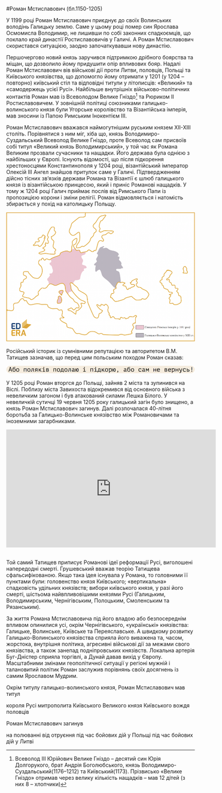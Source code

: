 #Роман Мстиславович (бл.1150-1205)

У 1199 році Роман Мстиславович приєднує до своїх Волинських володінь
Галицьку землю. Саме у цьому році помер син Ярослава Осмомисла
Володимир, не лишивши по собі законних спадкоємців, що поклало край
династії Ростиславовичів у Галичі. А Роман Мстиславович скористався
ситуацією, заодно започаткувавши нову династію.

Першочергово новий князь заручився підтримкою дрібного боярства та
міщан, що дозволило йому придушити опір впливових бояр. Надалі Роман
Мстиславович вів військові дії проти Литви, половців, Польщі та
Київського князівства, що допомогло йому отримати у 1201 (у 1204 –
повторно) київський стіл та відповідні титули у літописців: «Великий» та
«самодержець усієї Русі». Найбільше внутрішніх військово-політичних
контактів Роман мав із Всеволодом Велике Гніздо[^2] та Рюриком ІІ
Ростиславовичем. У зовнішній політиці союзниками галицько-волинського
князя були Угорське королівство та Візантійська імперія, мав зносини із
Папою Римським Інокентієм ІІІ.

Роман Мстиславович вважався наймогутнішим руським князем ХІІ-ХІІІ
століть. Порівнятися з ним міг, хіба що, князь Володимиро-Суздальський
Всеволод Велике Гніздо, проте Всеволод сам присвоїв собі титул «Великий
князь Володимирський», у той час як Романа Великим прозвали сучасники та
нащадки. Його держава була однією з найбільших у Європі. Існують
відомості, що після підкорення хрестоносцями Константинополя у 1204
році, візантійський імператор Олексій ІІІ Ангел знайшов притулок саме у
Галичі. Підтвердженням дійсно тісних зв’язків держави Романа та Візантії
є шлюб галицького князя із візантійською принцесою, який і приніс
Романові нащадків. У тому ж 1204 році Галич приймає послів від Римського
Папи із пропозицією корони і зміни релігії. Роман відмовляється і
натомість збирається у похід на католицьку Польщу.

![image](galych_vs_rome.png)

Російський історик із сумнівними репутацією та авторитетом В.М. Татищев
зазначав, що перед цим польським походом Роман сказав:

![image](leg2.png)

У 1205 році Роман вторгся до Польщі, зайняв 2 міста та зупинився на
Віслі. Поблизу міста Завихоста відокремився від основного війська з
невеличким загоном і був атакований силами Лешка Білого. У невеличкій
сутичці 19 червня 1205 року галицький загін було знищено, а князь Роман
Мстиславович загинув. Далі розпочалася 40-літня боротьба за
Галицько-Волинське князівство між Романовичами та іноземними
загарбниками.

<div class="fluidMedia">
<iframe align="center" width="560" height="315" src="https://www.youtube.com/embed/6TJpUTH9ewo" frameborder="0" allowfullscreen></iframe>
</div>
<div class="popup">
</div>
<br>

Той самий Татищев приписує Романові ідеї реформації Русі, виголошені
напередодні смерті. Грушевський вважав теорію Татищева сфальсифікованою.
Якщо така ідея існувала у Романа, то головними її пунктами були:
головенство князя Київського; «вертикальна» спадковість удільних
князівств; вибори київського князя, у разі його смерті, шістьома
найвпливовішими князями Русі (Галицьким, Володимирським, Чернігівським,
Полоцьким, Смоленським та Рязанським).

За життя Романа Мстиславовича під його владою або безпосереднім впливом
опинилися усі, окрім Чернігівського, «українські» князівства: Галицьке,
Волинське, Київське та Переяславське. А швидкому розвитку
Галицько-Волинського князівства сприяла його виважена та, часом,
жорстока, внутрішня політика, агресивні військові дії за межами свого
князівства, а також занепад подніпровських князівств. Локальна артерія
Буг-Дністер сприяла торгівлі, а Дунай давав вихід у Європу. Масштабними
змінами геополітичної ситуації у регіоні мужній і талановитий політик
Роман заслужив порівнянь своїх досягнень із самим Ярославом Мудрим.

[^2]: Всеволод ІІІ Юрійович Велике Гніздо – десятий син Юрія Долгорукого, брат Андрія Боголюбського, князь Володимиро-Суздальський(1176–1212) та Київський(1173). Прізвисько «Велике Гніздо» отримав через велику кількість нащадків – мав 12 дітей (з них 8 – хлопчики)

<quiz>
<question>
	<p>Окрім титулу галицько-волинського князя, Роман Мстиславович мав титул</p>
        <answer>короля Русі</answer>
	<answer>митрополита Київського</answer>
        <answer correct>Великого князя Київського</answer>
        <answer>вождя половців</answer>
</question>

<question>
	<p>Роман Мстиславович загинув</p>
        <answer>на полюванні</answer>
	<answer>від отруєння</answer>
        <answer correct>під час бойових дій у Польщі</answer>
        <answer>під час бойових дій у Литві</answer>
</question>
</quiz>
